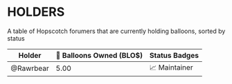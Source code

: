 # HOLDERS
A table of Hopscotch forumers that are currently holding balloons, sorted by status

| Holder  | 🎈 Balloons Owned (BLO$) | Status Badges |
| ------------- | ------------- | ------- |
| @Rawrbear  | 5.00  | 📈 Maintainer |

